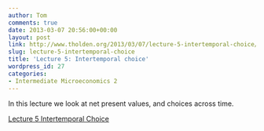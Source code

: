 ```yaml
---
author: Tom
comments: true
date: 2013-03-07 20:56:00+00:00
layout: post
link: http://www.tholden.org/2013/03/07/lecture-5-intertemporal-choice/
slug: lecture-5-intertemporal-choice
title: 'Lecture 5: Intertemporal choice'
wordpress_id: 27
categories:
- Intermediate Microeconomics 2
---
```


In this lecture we look at net present values, and choices across time. 

  [Lecture 5 Intertemporal Choice](http://www.scribd.com/doc/129157096/Lecture-5-Intertemporal-Choice)
